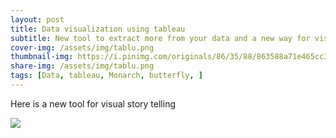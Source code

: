```yaml
---
layout: post
title: Data visualization using tableau
subtitle: New tool to extract more from your data and a new way for visual storytelling
cover-img: /assets/img/tablu.png
thumbnail-img: https://i.pinimg.com/originals/86/35/88/863588a71e465cc3aa5d822c0feafea9.png
share-img: /assets/img/tablu.png
tags: [Data, tableau, Monarch, butterfly, ]
---
```



Here is a new tool for visual story telling



<div class='tableauPlaceholder' id='viz1605115885850' style='position: relative'><noscript><a href='#'><img alt=' ' src='https:&#47;&#47;public.tableau.com&#47;static&#47;images&#47;NA&#47;NABA_data&#47;Dashboard1&#47;1_rss.png' style='border: none' /></a></noscript><object class='tableauViz'  style='display:none;'><param name='host_url' value='https%3A%2F%2Fpublic.tableau.com%2F' /> <param name='embed_code_version' value='3' /> <param name='site_root' value='' /><param name='name' value='NABA_data&#47;Dashboard1' /><param name='tabs' value='no' /><param name='toolbar' value='yes' /><param name='static_image' value='https:&#47;&#47;public.tableau.com&#47;static&#47;images&#47;NA&#47;NABA_data&#47;Dashboard1&#47;1.png' /> <param name='animate_transition' value='yes' /><param name='display_static_image' value='yes' /><param name='display_spinner' value='yes' /><param name='display_overlay' value='yes' /><param name='display_count' value='yes' /><param name='language' value='en' /></object></div>                <script type='text/javascript'>                    var divElement = document.getElementById('viz1605115885850');                    var vizElement = divElement.getElementsByTagName('object')[0];                    if ( divElement.offsetWidth > 800 ) { vizElement.style.width='100%';vizElement.style.height=(divElement.offsetWidth*0.75)+'px';} else if ( divElement.offsetWidth > 500 ) { vizElement.style.width='100%';vizElement.style.height=(divElement.offsetWidth*0.75)+'px';} else { vizElement.style.width='100%';vizElement.style.height='727px';}                     var scriptElement = document.createElement('script');                    scriptElement.src = 'https://public.tableau.com/javascripts/api/viz_v1.js';                    vizElement.parentNode.insertBefore(scriptElement, vizElement);                </script>
